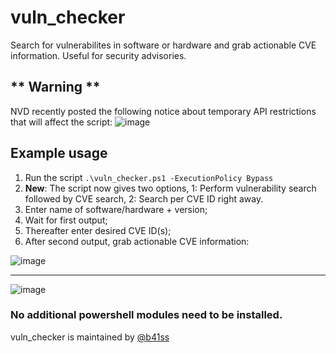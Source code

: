 # vuln_checker
Search for vulnerabilites in software or hardware and grab actionable CVE information.
Useful for security advisories.

## ** Warning **
NVD recently posted the following notice about temporary API restrictions that will affect the script:
![image](https://github.com/madret/vuln_checker/assets/56820649/8fe12454-8ec4-4d7c-97a6-4cb75585deb7)

## Example usage
1. Run the script `.\vuln_checker.ps1 -ExecutionPolicy Bypass`
2. **New**: The script now gives two options, 1: Perform vulnerability search followed by CVE search, 2: Search per CVE ID right away.
4. Enter name of software/hardware + version;
5. Wait for first output;
6. Thereafter enter desired CVE ID(s);
7. After second output, grab actionable CVE information:

![image](https://github.com/madret/vuln_checker/assets/56820649/393765c0-5e06-40e6-be0a-1e7c69b57d40)

********************************************************************************************************
![image](https://github.com/madret/vuln_checker/assets/56820649/15d47021-3c23-4f68-bcb5-705ff0e93c29)

### No additional powershell modules need to be installed.

vuln_checker is maintained by [@b41ss](https://twitter.com/b41ss) 
